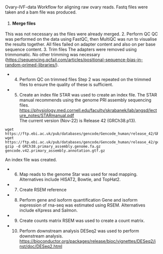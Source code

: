 Ovary-IVF-data
Workflow for aligning raw ovary reads. Fastq files were taken and a bam file was produced.

1. #### Merge files
This was not necessary as the files were already merged.
2. Perform QC
QC was performed on the data using FastQC, then MultiQC was run to visualise the results together. All files failed on adapter content and also on per base sequence content.
3. Trim files
The adapters were removed using trimmomatic. No other trimming was necessary (https://sequencing.qcfail.com/articles/positional-sequence-bias-in-random-primed-libraries/).
- 4. Perform QC on trimmed files
Step 2 was repeated on the trimmed files to ensure the quality of these is sufficient.
- 5. Create an index file
STAR was used to create an index file. The STAR manual recommends using the genome PRI assembly sequencing files. <br />
https://physiology.med.cornell.edu/faculty/skrabanek/lab/angsd/lecture_notes/STARmanual.pdf <br />
The current version (Nov-22) is Release 42 (GRCh38.p13). 
```
wget https://ftp.ebi.ac.uk/pub/databases/gencode/Gencode_human/release_42/GRCh38.primary_assembly.genome.fa.gz
wget https://ftp.ebi.ac.uk/pub/databases/gencode/Gencode_human/release_42/gencode.v42.primary_assembly.annotation.gtf.gz
gzip -d GRCh38.primary_assembly.genome.fa.gz gencode.v42.primary_assembly.annotation.gtf.gz
```
An index file was created.
- 6. Map reads to the genome
Star was used for read mapping. Alternatives include HISAT2, Bowtie, and TopHat2. 
- 7. Create RSEM reference
- 8. Perform gene and isoform quantification
Gene and isoform expression of rna-seq was estimated using RSEM. Alternatives include eXpress and Salmon.
- 9. Create counts matrix
RSEM was used to create a count matrix.
- 10. Perform downstream analysis
DESeq2 was used to perform downstream analysis. <br />
https://bioconductor.org/packages/release/bioc/vignettes/DESeq2/inst/doc/DESeq2.html
